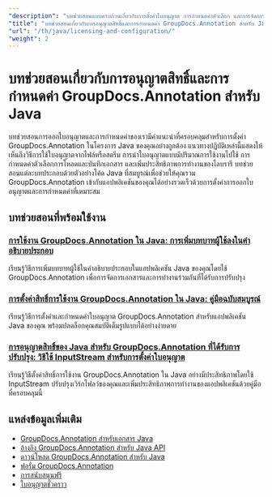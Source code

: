 ```yaml
---
"description": "บทช่วยสอนแบบครบถ้วนเกี่ยวกับการตั้งค่าใบอนุญาต การกำหนดค่าตัวเลือก และการจัดการ GroupDocs.Annotation ในแอปพลิเคชัน Java"
"title": "บทช่วยสอนเกี่ยวกับการอนุญาตสิทธิ์และการกำหนดค่า GroupDocs.Annotation สำหรับ Java"
"url": "/th/java/licensing-and-configuration/"
"weight": 2
---
```


# บทช่วยสอนเกี่ยวกับการอนุญาตสิทธิ์และการกำหนดค่า GroupDocs.Annotation สำหรับ Java

บทช่วยสอนการออกใบอนุญาตและการกำหนดค่าของเรามีคำแนะนำที่ครอบคลุมสำหรับการตั้งค่า GroupDocs.Annotation ในโครงการ Java ของคุณอย่างถูกต้อง แนวทางปฏิบัติเหล่านี้แสดงให้เห็นถึงวิธีการใช้ใบอนุญาตจากไฟล์หรือสตรีม การนำใบอนุญาตแบบมีปริมาณการใช้งานไปใช้ การกำหนดค่าตัวเลือกการโหลดและบันทึกเอกสาร และเพิ่มประสิทธิภาพการทำงานของไลบรารี บทช่วยสอนแต่ละบทประกอบด้วยตัวอย่างโค้ด Java ที่สมบูรณ์เพื่อช่วยให้คุณรวม GroupDocs.Annotation เข้ากับแอปพลิเคชันของคุณได้อย่างรวดเร็วด้วยการตั้งค่าการออกใบอนุญาตและการกำหนดค่าที่เหมาะสม

## บทช่วยสอนที่พร้อมใช้งาน

### [การใช้งาน GroupDocs.Annotation ใน Java: การเพิ่มบทบาทผู้ใช้ลงในคำอธิบายประกอบ](./implement-groupdocs-annotation-java-user-roles/)
เรียนรู้วิธีการเพิ่มบทบาทผู้ใช้ในคำอธิบายประกอบในแอปพลิเคชัน Java ของคุณโดยใช้ GroupDocs.Annotation เพื่อการจัดการเอกสารและการทำงานร่วมกันที่ได้รับการปรับปรุง

### [การตั้งค่าสิทธิ์การใช้งาน GroupDocs.Annotation ใน Java: คู่มือฉบับสมบูรณ์](./groupdocs-annotation-license-java-setup/)
เรียนรู้วิธีการตั้งค่าและกำหนดค่าใบอนุญาต GroupDocs.Annotation สำหรับแอปพลิเคชัน Java ของคุณ พร้อมปลดล็อกคุณสมบัติเต็มรูปแบบได้อย่างง่ายดาย

### [การอนุญาตสิทธิ์ของ Java สำหรับ GroupDocs.Annotation ที่ได้รับการปรับปรุง: วิธีใช้ InputStream สำหรับการตั้งค่าใบอนุญาต](./groupdocs-annotation-java-inputstream-license-setup/)
เรียนรู้วิธีตั้งค่าสิทธิ์การใช้งาน GroupDocs.Annotation ใน Java อย่างมีประสิทธิภาพโดยใช้ InputStream ปรับปรุงเวิร์กโฟลว์ของคุณและเพิ่มประสิทธิภาพการทำงานของแอปพลิเคชันด้วยคู่มือที่ครอบคลุมนี้

## แหล่งข้อมูลเพิ่มเติม

- [GroupDocs.Annotation สำหรับเอกสาร Java](https://docs.groupdocs.com/annotation/java/)
- [อ้างอิง GroupDocs.Annotation สำหรับ Java API](https://reference.groupdocs.com/annotation/java/)
- [ดาวน์โหลด GroupDocs.Annotation สำหรับ Java](https://releases.groupdocs.com/annotation/java/)
- [ฟอรั่ม GroupDocs.Annotation](https://forum.groupdocs.com/c/annotation)
- [การสนับสนุนฟรี](https://forum.groupdocs.com/)
- [ใบอนุญาตชั่วคราว](https://purchase.groupdocs.com/temporary-license/)